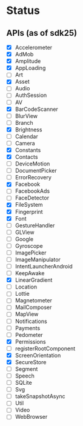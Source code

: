 # Status

## APIs (as of sdk25)

* [x] Accelerometer
* [x] AdMob
* [x] Amplitude
* [x] AppLoading
* [ ] Art
* [x] Asset
* [ ] Audio
* [ ] AuthSession
* [ ] AV
* [x] BarCodeScanner
* [ ] BlurView
* [ ] Branch
* [x] Brightness
* [ ] Calendar
* [ ] Camera
* [x] Constants
* [x] Contacts
* [ ] DeviceMotion
* [ ] DocumentPicker
* [ ] ErrorRecovery
* [x] Facebook
* [ ] FacebookAds
* [ ] FaceDetector
* [x] FileSystem
* [x] Fingerprint
* [x] Font
* [ ] GestureHandler
* [ ] GLView
* [ ] Google
* [ ] Gyroscope
* [ ] ImagePicker
* [ ] ImageManipulator
* [ ] IntentLauncherAndroid
* [ ] KeepAwake
* [x] LinearGradient
* [ ] Location
* [ ] Lottie
* [ ] Magnetometer
* [ ] MailComposer
* [ ] MapView
* [ ] Notifications
* [ ] Payments
* [ ] Pedometer
* [x] Permissions
* [ ] registerRootComponent
* [x] ScreenOrientation
* [x] SecureStore
* [ ] Segment
* [ ] Speech
* [ ] SQLite
* [ ] Svg
* [ ] takeSnapshotAsync
* [ ] Util
* [ ] Video
* [ ] WebBrowser
